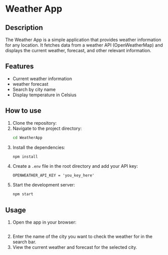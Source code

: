 # Weather App

## Description
The Weather App is a simple application that provides weather information for any location. It fetches data from a weather API (OpenWeatherMap) and displays the current weather, forecast, and other relevant information.

## Features
- Current weather information
- weather forecast
- Search by city name
- Display temperature in Celsius

## How to use 
1. Clone the repository:
    <!-- ```bash
    git clone https://github.com/yourusername/weather-app.git
    ``` -->
2. Navigate to the project directory:
    ```bash
    cd WeatherApp
    ```
3. Install the dependencies:
    ```bash
    npm install
    ```
4. Create a `.env` file in the root directory and add your API key:
    ```env
    OPENWEATHER_API_KEY = 'you_key_here'
    ```
5. Start the development server:
    ```bash
    npm start
    ```

## Usage
1. Open the app in your browser:
    ```
    
    ```
2. Enter the name of the city you want to check the weather for in the search bar.
3. View the current weather and forecast for the selected city.

